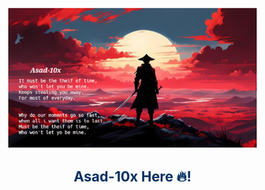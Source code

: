 

<!-- Header Pic at the top of readme.md -->
<div align="center">
  <img src="./images/header.jpeg" alt="Header Image" width="800">
</div>




<div align="center">
  <h1 style="color: #003161">Asad-10x Here 🔥!</h1>
</div>














<!--
**Asad-10x/Asad-10x** is a ✨ _special_ ✨ repository because its `README.md` (this file) appears on your GitHub profile.

Here are some ideas to get you started:

- 🔭 I’m currently working on ...
- 🌱 I’m currently learning ...
- 👯 I’m looking to collaborate on ...
- 🤔 I’m looking for help with ...
- 💬 Ask me about ...
- 📫 How to reach me: ...
- 😄 Pronouns: ...
- ⚡ Fun fact: ...
-->
